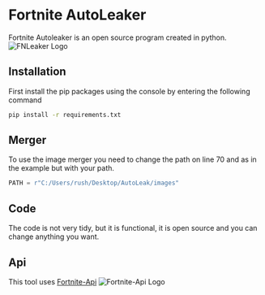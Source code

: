 # Fortnite AutoLeaker

Fortnite Autoleaker is an open source program created in python.
![FNLeaker Logo](https://cdn.discordapp.com/attachments/706784048034349056/832252005795627028/fotnite_leaker.png)

## Installation

First install the pip packages using the console by entering the following command

```bash
pip install -r requirements.txt
```

## Merger
To use the image merger you need to change the path on line 70 and as in the example but with your path.

```python
PATH = r"C:/Users/rush/Desktop/AutoLeak/images"
```

## Code
The code is not very tidy, but it is functional, it is open source and you can change anything you want.


## Api
This tool uses [Fortnite-Api](https://fortnite-api.com)
![Fortnite-Api Logo](https://fortnite-api.com/assets/img/logo_transparent.png?v=2022_3)

